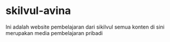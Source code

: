 # skilvul-avina
Ini adalah website pembelajaran dari sikilvul
semua konten di sini merupakan media pembelajaran pribadi